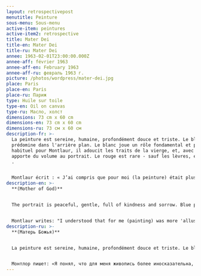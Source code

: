 ```yaml
---
layout: retrospectivepost
menutitle: Peinture
sous-menu: Sous-menu
active-item: peintures
active-item2: retrospective
title: Mater Dei
title-en: Mater Dei
title-ru: Mater Dei
annee: 1963-02-01T23:00:00.000Z
annee-aff: février 1963
annee-aff-en: February 1963
annee-aff-ru: февраль 1963 г.
picture: /photos/wordpress/mater-dei.jpg
place: Paris
place-en: Paris
place-ru: Париж
type: Huile sur toile
type-en: Oil on canvas
type-ru: Масло, холст
dimensions: 73 cm x 60 cm
dimensions-en: 73 cm x 60 cm
dimensions-ru: 73 см x 60 см
description-fr: >-
  La peinture est sereine, humaine, profondément douce et triste. Le bleu
  prédomine dans l'arrière plan. Le blanc joue un rôle fondamental et peu
  habituel pour Montlaur, il adoucit les traits de la vierge, et, avec le noir,
  apporte du volume au portrait. Le rouge est rare - sauf les lèvres, étonnement
  .


  Montlaur écrit : « J’ai compris que pour moi (la peinture) était plus "allusive" qu’aucun autre mode d’expression. La musique et le verbe (dit ou écrit) le sont évidemment autant pour d’autres. La différence en ce qui concerne la peinture est qu’elle me concerne directement. J’eus la révélation que je pouvais exprimer le mystère , mon mystère, par la peinture, ma peinture » (Petits écrits de nuit, 1961).
description-en: >-
  **(Mother of God)**


  The portrait is peaceful, gentle, full of kindness and sorrow. Blue predominates in the background. White plays a fundamental role: it softens the scene and, together with black, provides volume to the picture. Red is rare - only the lips, surprisingly.


  Montlaur writes: "I understood that for me (painting) was more 'allusive' than any other mode of expression. Music and the verb (spoken or written) are obviously equally so for others. The difference with painting is that it concerns me directly. I had the revelation that I could express the mystery, my mystery, through painting, my painting” (Petits écrits de nuit, 1961).
description-ru: >-
  **(Матерь Божья)**


  La peinture est sereine, humaine, profondément douce et triste. Le bleu prédomine dans l'arrière plan. Le blanc joue un rôle fondamental et peu habituel pour Montlaur, il adoucit les traits de la vierge, et, avec le noir, apporte du volume au portrait. Le rouge est rare - sauf les lèvres, étonnement .


  Монтлор пишет: «Я понял, что для меня живопись более иносказательна, чем любой другой способ выражения. Музыка и слово (произнесенное или написанное), очевидно, таковы для других. Разница в моем отношении к живописи  диктуется тем,  что я непосредственно связан с изобразительным искусством.  Мне открылось, что я могу выразить тайну, мою тайну, посредством живописи, моей живописи» (Ночные заметки, 1961).
---
```

